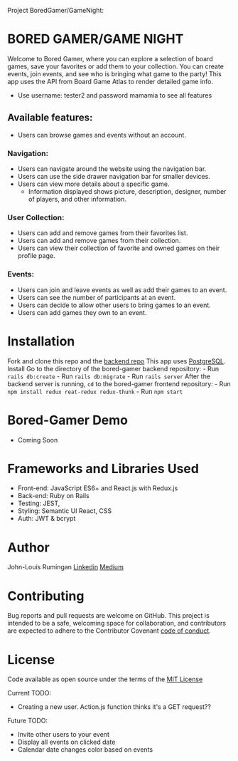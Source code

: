 Project BoredGamer/GameNight:

# BORED GAMER/GAME NIGHT
Welcome to Bored Gamer, where you can explore a selection of board games, save your favorites or add them to your collection. You can create events, join events, and see who is bringing what game to the party! This app uses the API from Board Game Atlas to render detailed game info.
 - Use username: tester2 and password mamamia to see all features

## Available features:
- Users can browse games and events without an account.
### Navigation:
- Users can navigate around the website using the navigation bar.
- Users can use the side drawer navigation bar for smaller devices.
- Users can view more details about a specific game.
    - Information displayed shows picture, description, designer, number of players, and other information.
### User Collection:
- Users can add and remove games from their favorites list.
- Users can add and remove games from their collection.
- Users can view their collection of favorite and owned games on their profile page.
### Events:
- Users can join and leave events as well as add their games to an event.
- Users can see the number of participants at an event.
- Users can decide to allow other users to bring games to an event.
- Users can add games they own to an event.

# Installation
Fork and clone this repo and the [backend repo](https://github.com/jmr-1/bored_gamer_backend)
This app uses [PostgreSQL](https://www.postgresql.org/). Install 
Go to the directory of the bored-gamer backend repository:
    - Run ``` rails db:create ```
    - Run ```rails db:migrate```
    - Run ```rails server```
After the backend server is running, ```cd``` to the bored-gamer frontend repository:
    - Run ```npm install redux reat-redux redux-thunk```
    - Run ```npm start```


# Bored-Gamer Demo

- Coming Soon

# Frameworks and Libraries Used
- Front-end: JavaScript ES6+ and React.js with Redux.js
- Back-end: Ruby on Rails
- Testing: JEST, 
- Styling: Semantic UI React, CSS
- Auth: JWT & bcrypt

# Author
John-Louis Rumingan 
[Linkedin](https://www.linkedin.com/in/john-louis-rumingan/)
[Medium](https://medium.com/@john.louis.rumingan)

# Contributing
Bug reports and pull requests are welcome on GitHub. This project is intended to be a safe, welcoming space for collaboration, and contributors are expected to adhere to the Contributor Covenant [code of conduct](https://www.contributor-covenant.org/).

# License 
Code available as open source under the terms of the [MIT License](https://opensource.org/licenses/MIT)



Current TODO:
- Creating a new user. Action.js function thinks it's a GET request??

Future TODO:
- Invite other users to your event
- Display all events on clicked date
- Calendar date changes color based on events 